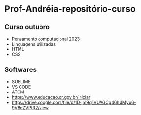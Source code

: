 # Prof-Andréia-repositório-curso
## Curso outubro
- Pensamento computacional 2023
- Linguagens utilizadas
- HTML
- CSS
## Softwares
- SUBLIME
- VS CODE
- ATOM
- https://www.educacao.pr.gov.br/iniciar
- https://drive.google.com/file/d/1D-jm9q1VUVGCg46hUMyu6-9V8dZVPtR2/view
